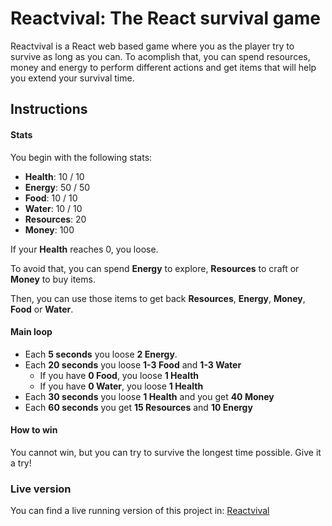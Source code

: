 # Reactvival: The React survival game

Reactvival is a React web based game where you as the player try to survive as long as you can. To acomplish that, you can spend resources, money and energy to perform different actions and get items that will help you extend your survival time.

## Instructions

#### Stats

You begin with the following stats:

* **Health**: 10 / 10
* **Energy**: 50 / 50
* **Food**: 10 / 10
* **Water**: 10 / 10
* **Resources**: 20
* **Money**: 100

If your **Health** reaches 0, you loose.

To avoid that, you can spend **Energy** to explore, **Resources** to craft or **Money** to buy items.

Then, you can use those items to get back **Resources**, **Energy**, **Money**, **Food** or **Water**.

#### Main loop

* Each **5 seconds** you loose **2 Energy**.
* Each **20 seconds** you loose **1-3 Food** and **1-3 Water**
    * If you have **0 Food**, you loose **1 Health**
    * If you have **0 Water**, you loose **1 Health**
* Each **30 seconds** you loose **1 Health** and you get **40 Money**
* Each **60 seconds** you get **15 Resources** and **10 Energy**


#### How to win

You cannot win, but you can try  to survive the longest time possible. Give it a try!

### Live version

You can find a live running version of this project in: [Reactvival](https://reactvival.devzambra.es)


